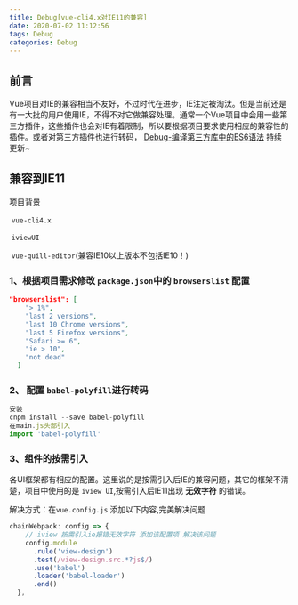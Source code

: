 ```yaml
---
title: Debug[vue-cli4.x对IE11的兼容]
date: 2020-07-02 11:12:56
tags: Debug
categories: Debug
---
```


## 前言

Vue项目对IE的兼容相当不友好，不过时代在进步，IE注定被淘汰。但是当前还是有一大批的用户使用IE，不得不对它做兼容处理。通常一个Vue项目中会用一些第三方插件，这些插件也会对IE有着限制，所以要根据项目要求使用相应的兼容性的插件。或者对第三方插件也进行转码， [Debug-编译第三方库中的ES6语法](/2020/07/01/Debug-编译第三方库中的ES6语法/) 持续更新~

## 兼容到IE11

项目背景

​    `vue-cli4.x`

​    `iviewUI`

​    `vue-quill-editor`(兼容IE10以上版本不包括IE10！)

### 1、根据项目需求修改 `package.json`中的 `browserslist` 配置

```json
"browserslist": [
    "> 1%",
    "last 2 versions",
    "last 10 Chrome versions",
    "last 5 Firefox versions",
    "Safari >= 6",
    "ie > 10",
    "not dead"
  ]
```

### 2、 配置 `babel-polyfill`进行转码

```js
安装
cnpm install --save babel-polyfill
在main.js头部引入
import 'babel-polyfill'
```

### 3、组件的按需引入

各UI框架都有相应的配置。这里说的是按需引入后IE的兼容问题，其它的框架不清楚，项目中使用的是 `iview UI`,按需引入后IE11出现 **无效字符** 的错误。

解决方式：在`vue.config.js` 添加以下内容,完美解决问题

```js
chainWebpack: config => {
    // iview 按需引入ie报错无效字符 添加该配置项 解决该问题
    config.module
      .rule('view-design')
      .test(/view-design.src.*?js$/)
      .use('babel')
      .loader('babel-loader')
      .end()
  },
```
